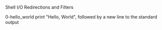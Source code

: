 Shell I/O Redirections and Filters

0-hello_world print "Hello, World", followed by a new line to the standard output
